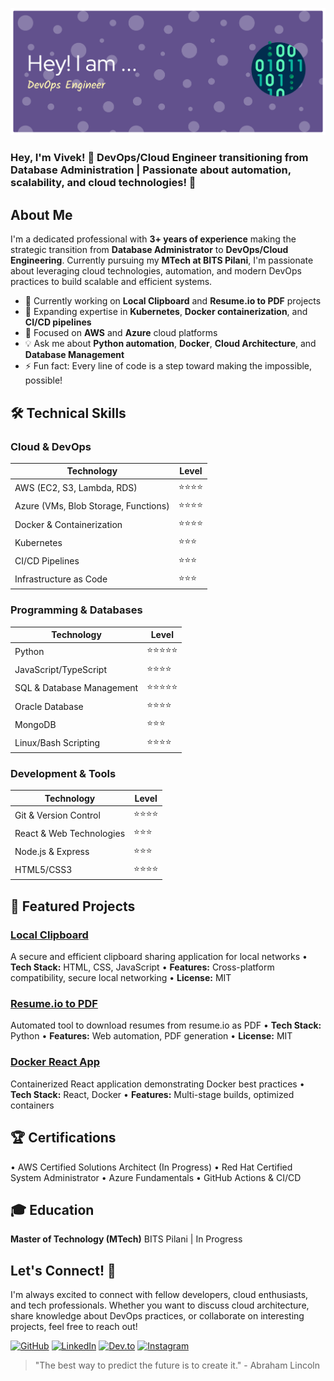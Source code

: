 ![GitHub Header](https://raw.githubusercontent.com/developedbyviv/developedbyviv/main/github-header-banner.png)

### Hey, I'm Vivek! 👋 DevOps/Cloud Engineer transitioning from Database Administration | Passionate about automation, scalability, and cloud technologies! 🚀

## About Me
I'm a dedicated professional with **3+ years of experience** making the strategic transition from **Database Administrator** to **DevOps/Cloud Engineering**. Currently pursuing my **MTech at BITS Pilani**, I'm passionate about leveraging cloud technologies, automation, and modern DevOps practices to build scalable and efficient systems.

- 🔭 Currently working on **Local Clipboard** and **Resume.io to PDF** projects
- 🌱 Expanding expertise in **Kubernetes**, **Docker containerization**, and **CI/CD pipelines**
- 🎯 Focused on **AWS** and **Azure** cloud platforms
- 💡 Ask me about **Python automation**, **Docker**, **Cloud Architecture**, and **Database Management**
- ⚡ Fun fact: Every line of code is a step toward making the impossible, possible!

## 🛠️ Technical Skills

### Cloud & DevOps
| **Technology** | **Level** |
|---|---|
| AWS (EC2, S3, Lambda, RDS) | ⭐⭐⭐⭐ |
| Azure (VMs, Blob Storage, Functions) | ⭐⭐⭐⭐ |
| Docker & Containerization | ⭐⭐⭐⭐ |
| Kubernetes | ⭐⭐⭐ |
| CI/CD Pipelines | ⭐⭐⭐ |
| Infrastructure as Code | ⭐⭐⭐ |

### Programming & Databases
| **Technology** | **Level** |
|---|---|
| Python | ⭐⭐⭐⭐⭐ |
| JavaScript/TypeScript | ⭐⭐⭐⭐ |
| SQL & Database Management | ⭐⭐⭐⭐⭐ |
| Oracle Database | ⭐⭐⭐⭐ |
| MongoDB | ⭐⭐⭐ |
| Linux/Bash Scripting | ⭐⭐⭐⭐ |

### Development & Tools
| **Technology** | **Level** |
|---|---|
| Git & Version Control | ⭐⭐⭐⭐ |
| React & Web Technologies | ⭐⭐⭐ |
| Node.js & Express | ⭐⭐⭐ |
| HTML5/CSS3 | ⭐⭐⭐⭐ |

## 🚀 Featured Projects

### [Local Clipboard](https://github.com/developedbyviv/local-clipboard)
A secure and efficient clipboard sharing application for local networks
• **Tech Stack:** HTML, CSS, JavaScript
• **Features:** Cross-platform compatibility, secure local networking
• **License:** MIT

### [Resume.io to PDF](https://github.com/developedbyviv/resumeio-to-pdf)
Automated tool to download resumes from resume.io as PDF
• **Tech Stack:** Python
• **Features:** Web automation, PDF generation
• **License:** MIT

### [Docker React App](https://github.com/developedbyviv/docker-react)
Containerized React application demonstrating Docker best practices
• **Tech Stack:** React, Docker
• **Features:** Multi-stage builds, optimized containers

## 🏆 Certifications
• AWS Certified Solutions Architect (In Progress)
• Red Hat Certified System Administrator
• Azure Fundamentals
• GitHub Actions & CI/CD

## 🎓 Education
**Master of Technology (MTech)**
BITS Pilani | In Progress

## Let's Connect! 🤝
I'm always excited to connect with fellow developers, cloud enthusiasts, and tech professionals. Whether you want to discuss cloud architecture, share knowledge about DevOps practices, or collaborate on interesting projects, feel free to reach out!

[![GitHub](https://img.shields.io/badge/GitHub-100000?style=for-the-badge&logo=github&logoColor=white)](https://github.com/developedbyviv) [![LinkedIn](https://img.shields.io/badge/LinkedIn-0077B5?style=for-the-badge&logo=linkedin&logoColor=white)](https://linkedin.com/in/developedbyviv) [![Dev.to](https://img.shields.io/badge/Dev.to-0A0A0A?style=for-the-badge&logo=dev.to&logoColor=white)](https://dev.to/developedbyviv) [![Instagram](https://img.shields.io/badge/Instagram-E4405F?style=for-the-badge&logo=instagram&logoColor=white)](https://instagram.com/vivid_rajput)

> "The best way to predict the future is to create it." - Abraham Lincoln

